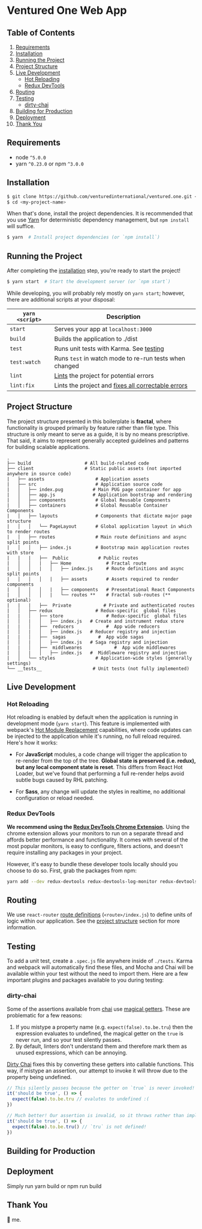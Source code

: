 # Ventured One Web App

## Table of Contents
1. [Requirements](#requirements)
1. [Installation](#getting-started)
1. [Running the Project](#running-the-project)
1. [Project Structure](#project-structure)
1. [Live Development](#local-development)
    * [Hot Reloading](#hot-reloading)
    * [Redux DevTools](#redux-devtools)
1. [Routing](#routing)
1. [Testing](#testing)
    * [dirty-chai](#dirty-chai)
1. [Building for Production](#building-for-production)
1. [Deployment](#deployment)
1. [Thank You](#thank-you)

## Requirements
* node `^5.0.0`
* yarn `^0.23.0` or npm `^3.0.0`

## Installation

```bash
$ git clone https://github.com/venturedinternational/ventured.one.git <my-project-name>
$ cd <my-project-name>
```

When that's done, install the project dependencies. It is recommended that you use [Yarn](https://yarnpkg.com/) for deterministic dependency management, but `npm install` will suffice.

```bash
$ yarn  # Install project dependencies (or `npm install`)
```

## Running the Project

After completing the [installation](#installation) step, you're ready to start the project!

```bash
$ yarn start  # Start the development server (or `npm start`)
```

While developing, you will probably rely mostly on `yarn start`; however, there are additional scripts at your disposal:

|`yarn <script>`    |Description|
|-------------------|-----------|
|`start`            |Serves your app at `localhost:3000`|
|`build`            |Builds the application to ./dist|
|`test`             |Runs unit tests with Karma. See [testing](#testing)| -not fully implemented
|`test:watch`       |Runs `test` in watch mode to re-run tests when changed| -not fully implemented
|`lint`             |[Lints](http://stackoverflow.com/questions/8503559/what-is-linting) the project for potential errors|
|`lint:fix`         |Lints the project and [fixes all correctable errors](http://eslint.org/docs/user-guide/command-line-interface.html#fix)|

## Project Structure

The project structure presented in this boilerplate is **fractal**, where functionality is grouped primarily by feature rather than file type. This structure is only meant to serve as a guide, it is by no means prescriptive. That said, it aims to represent generally accepted guidelines and patterns for building scalable applications.

```
.
├── build                    # All build-related code
├── client                   # Static public assets (not imported anywhere in source code)
|   ├── assets                   # Application assets
|   ├── src                      # Application source code
|   │   ├── index.pug           # Main PUG page container for app
|   │   ├── app.js              # Application bootstrap and rendering
|   │   ├── components           # Global Reusable Components
|   │   ├── containers           # Global Reusable Container Components
|   │   ├── layouts              # Components that dictate major page structure
|   │   │   └── PageLayout       # Global application layout in which to render routes
|   │   ├── routes               # Main route definitions and async split points
|   │   │   ├── index.js         # Bootstrap main application routes with store
|   |   |   ├──  Public           # Public routes
|   │   │   |   ├── Home             # Fractal route
|   │   │   |   │   ├── index.js     # Route definitions and async split points
|   │   │   │   |   ├── assets       # Assets required to render components
|   │   │   │   |   ├── components   # Presentational React Components
|   │   │   │   |   └── routes **    # Fractal sub-routes (** optional)
|   |   |   ├──  Private            # Private and authenticated routes
|   │   ├── redux                # Redux-specific  global files
|   |   │   ├── store                # Redux-specific  global files
|   │   |   │   ├── index.js   # Create and instrument redux store
|   |   │   ├──  reducers            #  App wide reducers
|   │   |   │   ├── index.js   # Reducer registry and injection
|   |   │   ├──  sagas            #  App wide sagas
|   │   |   │   ├── index.js   # Saga registry and injection
|   |   │   ├──  middlweares            #  App wide middlewares
|   │   |   │   ├── index.js   #  Middleware registry and injection
|   │   └── styles               # Application-wide styles (generally settings)
└── __tests__                   # Unit tests (not fully implemented)
```

## Live Development

### Hot Reloading

Hot reloading is enabled by default when the application is running in development mode (`yarn start`). This feature is implemented with webpack's [Hot Module Replacement](https://webpack.github.io/docs/hot-module-replacement.html) capabilities, where code updates can be injected to the application while it's running, no full reload required. Here's how it works:

* For **JavaScript** modules, a code change will trigger the application to re-render from the top of the tree. **Global state is preserved (i.e. redux), but any local component state is reset**. This differs from React Hot Loader, but we've found that performing a full re-render helps avoid subtle bugs caused by RHL patching.

* For **Sass**, any change will update the styles in realtime, no additional configuration or reload needed.

### Redux DevTools

**We recommend using the [Redux DevTools Chrome Extension](https://chrome.google.com/webstore/detail/redux-devtools/lmhkpmbekcpmknklioeibfkpmmfibljd).**
Using the chrome extension allows your monitors to run on a separate thread and affords better performance and functionality. It comes with several of the most popular monitors, is easy to configure, filters actions, and doesn't require installing any packages in your project.

However, it's easy to bundle these developer tools locally should you choose to do so. First, grab the packages from npm:

```bash
yarn add --dev redux-devtools redux-devtools-log-monitor redux-devtools-dock-monitor
```

## Routing
We use `react-router` [route definitions](https://github.com/ReactTraining/react-router/blob/v3/docs/API.md#plainroute) (`<route>/index.js`) to define units of logic within our application. See the [project structure](#project-structure) section for more information.

## Testing
To add a unit test, create a `.spec.js` file anywhere inside of `./tests`. Karma and webpack will automatically find these files, and Mocha and Chai will be available within your test without the need to import them. Here are a few important plugins and packages available to you during testing:

### dirty-chai

Some of the assertions available from [chai](chaijs.com) use [magical getters](http://chaijs.com/api/bdd/#method_true). These are problematic for a few reasons:

1) If you mistype a property name (e.g. `expect(false).to.be.tru`) then the expression evaluates to undefined, the magical getter on the `true` is never run, and so your test silently passes.
2) By default, linters don't understand them and therefore mark them as unused expressions, which can be annoying.

[Dirty Chai](https://github.com/prodatakey/dirty-chai) fixes this by converting these getters into callable functions. This way, if mistype an assertion, our attempt to invoke it will throw due to the property being undefined.

```js
// This silently passes because the getter on `true` is never invoked!
it('should be true', () => {
  expect(false).to.be.tru // evalutes to undefined :(
})

// Much better! Our assertion is invalid, so it throws rather than implicitly passing.
it('should be true', () => {
  expect(false).to.be.tru() // `tru` is not defined!
})
```

## Building for Production

## Deployment

Simply run yarn build or npm run build

## Thank You

🍺 me.
